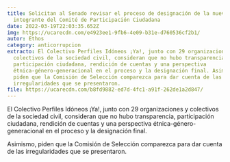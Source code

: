 ```yaml
---
title: Solicitan al Senado revisar el proceso de designación de la nueva
  integrante del Comité de Participación Ciudadana
date: 2022-03-19T22:03:35.652Z
img: https://ucarecdn.com/e4923ee1-9fb6-4e09-b31e-d760536cf2b1/
autor: Ethos
category: anticorrupcion
extracto: El Colectivo Perfiles Idóneos ¡Ya!, junto con 29 organizaciones y
  colectivos de la sociedad civil, consideran que no hubo transparencia,
  participación ciudadana, rendición de cuentas y una perspectiva
  étnica-género-generacional en el proceso y la designación final. Asimismo,
  piden que la Comisión de Selección comparezca para dar cuenta de las
  irregularidades que se presentaron.
file: https://ucarecdn.com/b8fd9882-ed7d-4fc1-a91f-262de1a2d847/
---
```

El Colectivo Perfiles Idóneos ¡Ya!, junto con 29 organizaciones y colectivos de la sociedad civil, consideran que no hubo transparencia, participación ciudadana, rendición de cuentas y una perspectiva étnica-género-generacional en el proceso y la designación final.

Asimismo, piden que la Comisión de Selección comparezca para dar cuenta de las irregularidades que se presentaron.